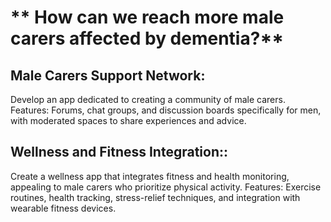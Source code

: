 # ** How can we reach more male carers affected by dementia?**

## Male Carers Support Network:

  Develop an app dedicated to creating a community of male carers.
  Features: Forums, chat groups, and discussion boards specifically for men, with moderated spaces to share experiences and advice.

## Wellness and Fitness Integration::

   Create a wellness app that integrates fitness and health monitoring, appealing to male carers who prioritize physical activity.
  Features: Exercise routines, health tracking, stress-relief techniques, and integration with wearable fitness devices.